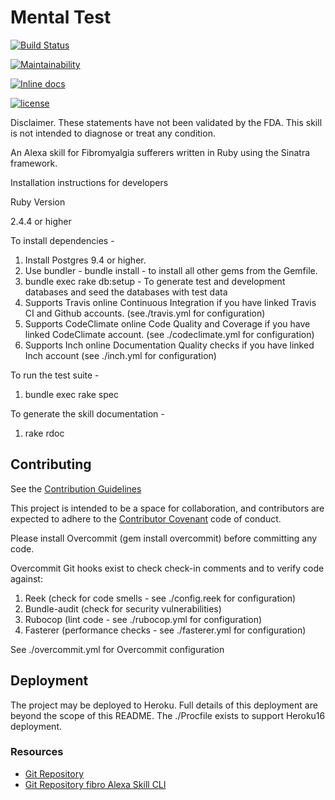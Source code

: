 # Mental Test

[![Build Status](https://travis-ci.org/stevenbeales/fibro.png)](https://travis-ci.org/stevenbeales/fibro)

[![Maintainability](https://api.codeclimate.com/v1/badges/6574b93819edbc0cff7d/maintainability)](https://codeclimate.com/github/stevenbeales/fibro/maintainability)

[![Inline docs](http://inch-ci.org/github/stevenbeales/fibro.svg?branch=master)](http://inch-ci.org/github/stevenbeales/fibro)

[![license](https://img.shields.io/github/license/mashape/apistatus.svg)](https://opensource.org/licenses/MIT)

Disclaimer. These statements have not been validated by the FDA. This skill is not intended to diagnose or treat any condition.

An Alexa skill for Fibromyalgia sufferers written in Ruby using the Sinatra framework.

Installation instructions for developers

Ruby Version

2.4.4 or higher

To install dependencies -

1) Install Postgres 9.4 or higher.
2) Use bundler - bundle install - to install all other gems from the Gemfile.
3) bundle exec rake db:setup - To generate test and development databases and seed the databases with test data
4) Supports Travis online Continuous Integration if you have linked Travis CI and Github accounts. (see./travis.yml for configuration)
5) Supports CodeClimate online Code Quality and Coverage if you have linked CodeClimate account. (see ./codeclimate.yml for configuration)
6) Supports Inch online Documentation Quality checks if you have linked Inch account (see ./inch.yml for configuration)

To run the test suite -

1) bundle exec rake spec

To generate the skill documentation -

1) rake rdoc

## Contributing

See the [Contribution Guidelines](https://github.com/stevenbeales/fibro/blob/master/CONTRIBUTING.md)

This project is intended to be a space for collaboration, and contributors are expected to adhere to the [Contributor Covenant](http://contributor-covenant.org) code of conduct.

Please install Overcommit (gem install overcommit) before committing any code.

Overcommit Git hooks exist to check check-in comments and to verify code against:

1) Reek (check for code smells - see ./config.reek for configuration)
2) Bundle-audit (check for security vulnerabilities)
3) Rubocop (lint code - see ./rubocop.yml for configuration)
4) Fasterer (performance checks - see ./fasterer.yml for configuration)

See ./overcommit.yml for Overcommit configuration

## Deployment

The project may be deployed to Heroku. Full details of this deployment are beyond the scope of this README. The ./Procfile exists to support Heroku16 deployment.

### Resources

- [Git Repository](https://github.com/stevenbeales/fibro)
- [Git Repository fibro Alexa Skill CLI](https://github.com/stevenbeales/fibro-friend)
